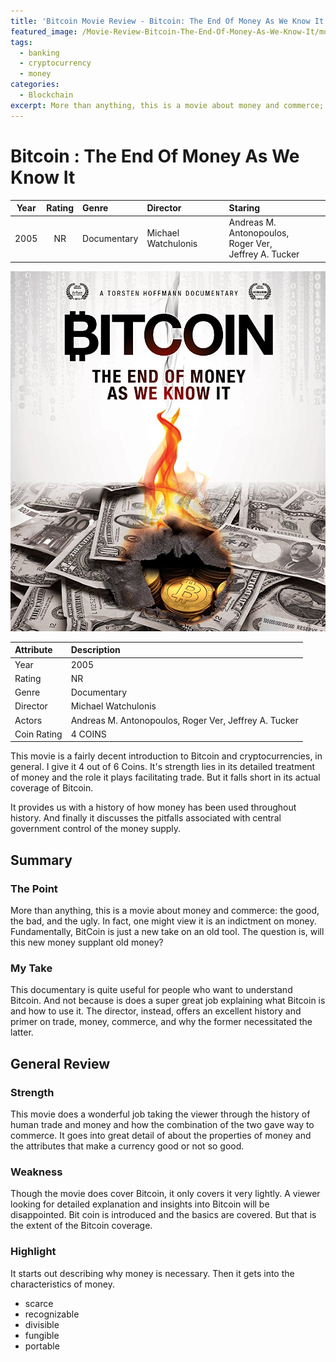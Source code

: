 ```yaml
---
title: 'Bitcoin Movie Review - Bitcoin: The End Of Money As We Know It'
featured_image: /Movie-Review-Bitcoin-The-End-Of-Money-As-We-Know-It/movie-poster.jpg
tags:
  - banking
  - cryptocurrency
  - money
categories:
  - Blockchain
excerpt: More than anything, this is a movie about money and commerce; the good, the bad, and the ugly.  In fact, one might view it is an indictment on money.  Fundamentally, BitCoin is just a new take on an old tool.  The question is, will this new money supplant old money?
---
```


# Bitcoin : The End Of Money As We Know It
| Year | Rating | Genre | Director | Staring
| :---: | :---: | :--- | :--- | :---
| 2005 | NR | Documentary | Michael Watchulonis | Andreas M. Antonopoulos,<br> Roger Ver,<br> Jeffrey A. Tucker

![](/Movie-Review-Bitcoin-The-End-Of-Money-As-We-Know-It/movie-poster.jpg)

| Attribute | Description
| :--- | :---
| Year | 2005
| Rating | NR
| Genre | Documentary
| Director | Michael Watchulonis
| Actors | Andreas M. Antonopoulos, Roger Ver, Jeffrey A. Tucker
| Coin Rating | 4 COINS

This movie is a fairly decent introduction to Bitcoin and cryptocurrencies, in general.  I give it 4 out of 6 Coins.  It's strength lies in its detailed treatment of money and the role it plays facilitating trade.  But it falls short in its actual coverage of Bitcoin.



It provides us with a history of how money has been used throughout history.  And finally it discusses the pitfalls associated with central government control of the money supply.

## Summary

### The Point
More than anything, this is a movie about money and commerce: the good, the bad, and the ugly.  In fact, one might view it is an indictment on money.  Fundamentally, BitCoin is just a new take on an old tool.  The question is, will this new money supplant old money?

### My Take
This documentary is quite useful for people who want to understand Bitcoin.  And not because is does a super great job explaining what Bitcoin is and how to use it.  The director, instead, offers an excellent history and primer on trade, money, commerce, and why the former necessitated the latter.

## General Review

### Strength
This movie does a wonderful job taking the viewer through the history of human trade and money and how the combination of the two gave way to commerce.  It goes into great detail of about the properties of money and the attributes that make a currency good or not so good.

### Weakness
Though the movie does cover Bitcoin, it only covers it very lightly.  A viewer looking for detailed explanation and insights into Bitcoin will be disappointed.  Bit coin is introduced and the basics are covered.  But that is the extent of the Bitcoin coverage.

### Highlight
It starts out describing why money is necessary.  Then it gets into the characteristics of money.

- scarce
- recognizable
- divisible
- fungible
- portable